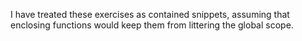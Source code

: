 I have treated these exercises as contained snippets, assuming that enclosing functions would keep them from littering the global scope.